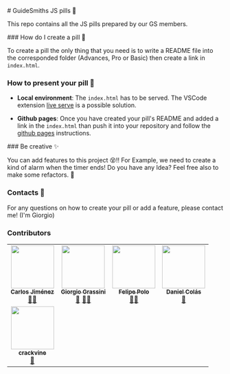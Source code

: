 # GuideSmiths JS pills 💊

This repo contains all the JS pills prepared by our GS members.

### How do I create a pill 📝

To create a pill the only thing that you need is to write a README file into the corresponded folder (Advances, Pro or Basic) then create a link in `index.html`.

### How to present your pill 🍿

- **Local environment**: The `index.html` has to be served. The VSCode extension [live serve](https://marketplace.visualstudio.com/items?itemName=ritwickdey.LiveServer) is a possible solution.

- **Github pages**: Once you have created your pill's README and added a link in the `index.html` than push it into your repository and follow the [github pages](https://docs.github.com/es/github/working-with-github-pages/about-github-pages) instructions.

### Be creative ✨

You can add features to this project 😵!! For Example, we need to create a kind of alarm when the timer ends! Do you have any Idea? Feel free also to make some refactors. 😬

### Contacts 📨

For any questions on how to create your pill or add a feature, please contact me! (I'm Giorgio)

### Contributors

<table>
  <tr>
    <td align="center"><a href="https://avatars3.githubusercontent.com/u/11455322?s=400&u=736154a8e3bee1bcee08a74ce0ff5000f5db84ee&v=4"><img src="https://avatars3.githubusercontent.com/u/11455322?s=460&u=736154a8e3bee1bcee08a74ce0ff5000f5db84ee&v=4" width="100px;" alt=""/><br /><sub><b>Carlos Jiménez</b></sub></a><br /><a href="#maintenance-carlos" title="Maintenance">🚧</a><a href="https://github.com/guidesmiths/js-pills/commits?author=Betisman" title="Documentation">📖</a></td>
    <td align="center"><a href="https://github.com/account"><img src="https://avatars1.githubusercontent.com/u/33903092?s=460&u=788c63bd9d9bc2f49b86250b91196a7e69db029d&v=4" width="100px;" alt=""/><br /><sub><b>Giorgio Grassini</b></sub></a><br /><a href="#design-giorgio" title="Design">🎨</a> <a href="#maintenance-giorgio" title="Maintenance">🚧</a><a href="https://github.com/guidesmiths/js-pills/commits?author=Girgetto" title="Documentation">📖</a></td>
    <td align="center"><a href="https://jakebolam.com"><img src="https://avatars0.githubusercontent.com/u/3338149?s=460&u=c7e0e021f20c8946ee36263345f3a2ef30263809&v=4" width="100px;" alt=""/><br /><sub><b>Felipe Polo</b></sub></a><br /><a href="#maintenance-felipe" title="Maintenance">🚧</a><a href="https://github.com/guidesmiths/js-pills/commits?author=feliun" title="Documentation">📖</a></td>
    <td align="center"><a href="https://avatars1.githubusercontent.com/u/16827815?s=400&v=4"><img src="https://avatars0.githubusercontent.com/u/16827815?s=460&v=4" width="100px;" alt=""/><br /><sub><b>Daniel Colás</b></sub></a><br /><a href="https://github.com/guidesmiths/js-pills/commits?author=dancol93" title="Documentation">📖</a>
  </tr>
  <tr>
    <td align="center"><a href="https://avatars2.githubusercontent.com/u/60526114?s=400&v=4"><img src="https://avatars3.githubusercontent.com/u/60526114?s=460&v=4" width="100px;" alt=""/><br /><sub><b>crackvine</b></sub></a><br /><a href="https://github.com/guidesmiths/js-pills/commits?author=crackvine" title="Documentation">📖</a></td>
  </tr>
</table>
